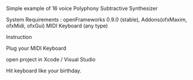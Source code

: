 Simple example of 16 voice Polyphony Subtractive Synthesizer

System Requirements : openFrameworks 0.9.0 (stable), Addons(ofxMaxim, ofxMidi, ofxGui) MIDI Keyboard (any type)

Instruction

Plug your MIDI Keyboard

open project in Xcode / Visual Studio

Hit keyboard like your birthday.

